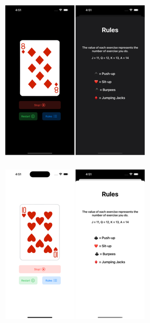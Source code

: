 <p align="center">
  <img src="CardWorkout/Assets.xcassets/CardSelectionDark.png" alt="CardSelection" width="45%"/>
  <img src="CardWorkout/Assets.xcassets/RulesDark.png" alt="Rules" width="45%" />
</p>
<br>
<p align="center">
  <img src="CardWorkout/Assets.xcassets/CardSelectionLight.png" alt="CardSelection" width="45%"/>
  <img src="CardWorkout/Assets.xcassets/RulesLight.png" alt="Rules" width="45%" />
</p>
